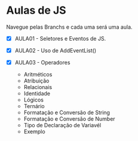 # Aulas de JS

Navegue pelas Branchs e cada uma será uma aula.

- [x] AULA01 - Seletores e Eventos de JS.

- [x] AULA02 - Uso de AddEventList()

- [x] AULA03 - Operadores
    - Aritméticos
    - Atribuição 
    - Relacionais
    - Identidade 
    - Lógicos
    - Ternário
    - Formatação e Conversão de String
    - Formatação e Conversão de Number
    - Tipo de Declaração de Variavél
    - Exemplo 